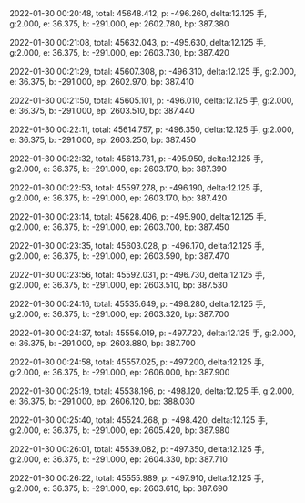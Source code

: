 2022-01-30 00:20:48, total: 45648.412, p: -496.260, delta:12.125 手, g:2.000, e: 36.375, b: -291.000, ep: 2602.780, bp: 387.380

2022-01-30 00:21:08, total: 45632.043, p: -495.630, delta:12.125 手, g:2.000, e: 36.375, b: -291.000, ep: 2603.730, bp: 387.420

2022-01-30 00:21:29, total: 45607.308, p: -496.310, delta:12.125 手, g:2.000, e: 36.375, b: -291.000, ep: 2602.970, bp: 387.410

2022-01-30 00:21:50, total: 45605.101, p: -496.010, delta:12.125 手, g:2.000, e: 36.375, b: -291.000, ep: 2603.510, bp: 387.440

2022-01-30 00:22:11, total: 45614.757, p: -496.350, delta:12.125 手, g:2.000, e: 36.375, b: -291.000, ep: 2603.250, bp: 387.450

2022-01-30 00:22:32, total: 45613.731, p: -495.950, delta:12.125 手, g:2.000, e: 36.375, b: -291.000, ep: 2603.170, bp: 387.390

2022-01-30 00:22:53, total: 45597.278, p: -496.190, delta:12.125 手, g:2.000, e: 36.375, b: -291.000, ep: 2603.170, bp: 387.420

2022-01-30 00:23:14, total: 45628.406, p: -495.900, delta:12.125 手, g:2.000, e: 36.375, b: -291.000, ep: 2603.700, bp: 387.450

2022-01-30 00:23:35, total: 45603.028, p: -496.170, delta:12.125 手, g:2.000, e: 36.375, b: -291.000, ep: 2603.590, bp: 387.470

2022-01-30 00:23:56, total: 45592.031, p: -496.730, delta:12.125 手, g:2.000, e: 36.375, b: -291.000, ep: 2603.510, bp: 387.530

2022-01-30 00:24:16, total: 45535.649, p: -498.280, delta:12.125 手, g:2.000, e: 36.375, b: -291.000, ep: 2603.320, bp: 387.700

2022-01-30 00:24:37, total: 45556.019, p: -497.720, delta:12.125 手, g:2.000, e: 36.375, b: -291.000, ep: 2603.880, bp: 387.700

2022-01-30 00:24:58, total: 45557.025, p: -497.200, delta:12.125 手, g:2.000, e: 36.375, b: -291.000, ep: 2606.000, bp: 387.900

2022-01-30 00:25:19, total: 45538.196, p: -498.120, delta:12.125 手, g:2.000, e: 36.375, b: -291.000, ep: 2606.120, bp: 388.030

2022-01-30 00:25:40, total: 45524.268, p: -498.420, delta:12.125 手, g:2.000, e: 36.375, b: -291.000, ep: 2605.420, bp: 387.980

2022-01-30 00:26:01, total: 45539.082, p: -497.350, delta:12.125 手, g:2.000, e: 36.375, b: -291.000, ep: 2604.330, bp: 387.710

2022-01-30 00:26:22, total: 45555.989, p: -497.910, delta:12.125 手, g:2.000, e: 36.375, b: -291.000, ep: 2603.610, bp: 387.690